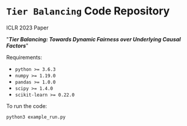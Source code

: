 # `Tier Balancing` Code Repository

ICLR 2023 Paper

"_**Tier Balancing: Towards Dynamic Fairness over Underlying Causal Factors**_"

Requirements:

- `python >= 3.6.3`
- `numpy >= 1.19.0`
- `pandas >= 1.0.0`
- `scipy >= 1.4.0`
- `scikit-learn >= 0.22.0`

To run the code:

```python
python3 example_run.py
```
